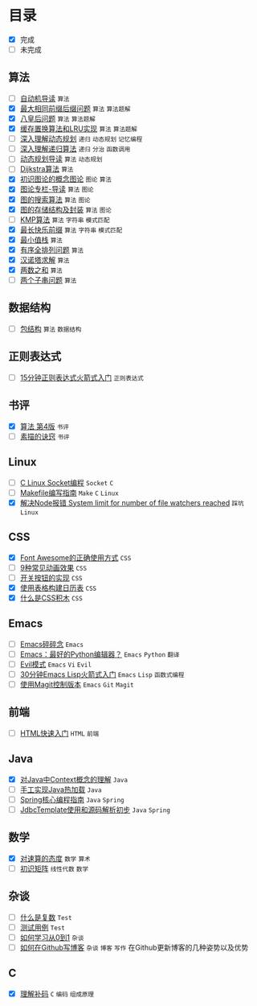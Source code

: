# 目录

- [x] 完成
- [ ] 未完成

## 算法

- [ ] [自动机导读](articles/algorithm/automation-theory-guide/) `算法`   
- [x] [最大相同前缀后缀问题](articles/algorithm/classical-algorithm-maximum-same-prefix-suffix/) `算法`  `算法题解`   
- [x] [八皇后问题](articles/algorithm/classical-algorithm-n-queens/) `算法`  `算法题解`   
- [x] [缓存置换算法和LRU实现](articles/algorithm/classical-algotithm-for-cache-replacement/) `算法`  `算法题解`   
- [ ] [深入理解动态规划](articles/algorithm/deep-understanding-of-dynamic-programming/) `递归`  `动态规划`  `记忆编程`   
- [ ] [深入理解递归算法](articles/algorithm/deep-understanding-of-recursion/) `递归`  `分治`  `函数调用`   
- [ ] [动态规划导读](articles/algorithm/dynamic-program-guide/) `算法`  `动态规划`   
- [ ] [Dijkstra算法](articles/algorithm/graph-theory-dijkstra-algorithm/) `算法`   
- [x] [初识图论的概念图论](articles/algorithm/graph-theory-first-learn-and-concepts/) `图论`  `算法`   
- [x] [图论专栏-导读](articles/algorithm/graph-theory-guide/) `算法`  `图论`   
- [x] [图的搜索算法](articles/algorithm/graph-theory-search/) `算法`  `图论`   
- [x] [图的存储结构及封装](articles/algorithm/graph-theory-storage-structure/) `算法`  `图论`   
- [ ] [KMP算法](articles/algorithm/kmp-algorithm/) `算法`  `字符串`  `模式匹配`   
- [x] [最长快乐前缀](articles/algorithm/question-longest-happy-prefix/) `算法`  `字符串`  `模式匹配`   
- [x] [最小值栈](articles/algorithm/question-min-num-of-stack/) `算法`   
- [x] [有序全排列问题](articles/algorithm/question-next-permutation/) `算法`   
- [x] [汉诺塔求解](articles/algorithm/question-recursion-hanoi/) `算法`   
- [x] [两数之和](articles/algorithm/question-sum-of-two-numbers/) `算法`   
- [ ] [两个子串问题](articles/algorithm/question-two-substrings/) `算法`   

## 数据结构

- [ ] [包结构](articles/algorithm/data-structure-bag/) `算法`  `数据结构`   

## 正则表达式

- [ ] [15分钟正则表达式火箭式入门](articles/algorithm/regular-expression-in-15-minutes/) `正则表达式`   

## 书评

- [x] [算法 第4版](articles/book/review-of-algorithm4th/) `书评`   
- [ ] [素描的诀窍](articles/book/review-of-keys-to-drawing/) `书评`   

## Linux

- [ ] [C Linux Socket编程](articles/c/c-linux-socket-program/) `Socket`  `C`   
- [ ] [Makefile编写指南](articles/c/how-to-write-makefile/) `Make`  `C`  `Linux`   
- [x] [解决Node报错 System limit for number of file watchers reached](articles/linux/solution-for-kde-node-watch-limit-error/) `踩坑`  `Linux`   

## CSS

- [x] [Font Awesome的正确使用方式](articles/css/css-building-blocks/correct-use-of-fa/) `CSS`   
- [ ] [9种常见动画效果](articles/css/css-building-blocks/nine-normal-animate/) `CSS`   
- [ ] [开关按钮的实现](articles/css/css-building-blocks/switch-button/) `CSS`   
- [x] [使用表格构建日历表](articles/css/css-building-blocks/table-based-calendar/) `CSS`   
- [x] [什么是CSS积木](articles/css/css-building-blocks/what-is-this/) `CSS`   

## Emacs

- [ ] [Emacs碎碎念](articles/emacs/emacs-notes/) `Emacs`   
- [ ] [Emacs：最好的Python编辑器？](articles/emacs/emacs-the-best-python-editor/) `Emacs`  `Python`  `翻译`   
- [ ] [Evil模式](articles/emacs/evil-notes/) `Emacs`  `Vi`  `Evil`   
- [ ] [30分钟Emacs Lisp火箭式入门](articles/emacs/learn-emacs-lisp-in-30-minutes/) `Emacs`  `Lisp`  `函数式编程`   
- [ ] [使用Magit控制版本](articles/emacs/magit-notes/) `Emacs`  `Git`  `Magit`   

## 前端

- [ ] [HTML快速入门](articles/html/quick-learn-html/) `HTML`  `前端`   

## Java

- [x] [对Java中Context概念的理解](articles/java/context-concept-in-java/) `Java`   
- [ ] [手工实现Java热加载](articles/java/java-hot-swap-mechanism/) `Java`   
- [ ] [Spring核心编程指南](articles/java/spring-learn-core/) `Java`  `Spring`   
- [ ] [JdbcTemplate使用和源码解析初步](articles/java/spring-learn-jebctemplate-src/) `Java`  `Spring`   

## 数学

- [x] [对速算的态度](articles/mathematics/attitude-to-quick-calculation/) `数学`  `算术`   
- [ ] [初识矩阵](articles/mathematics/linear-algebra/linear-algebra-what-is-matrix/) `线性代数`  `数学`   

## 杂谈

- [ ] [什么是复数](articles/mathematics/what-is-complex-number/) `Test`   
- [ ] [测试用例](articles/test/) `Test`   
- [ ] [如何学习从0到1](articles/yet/from-zero-to-one/) `杂谈`   
- [ ] [如何在Github写博客](articles/yet/how-to-blog-in-github/) `杂谈`  `博客`  `写作`   在Github更新博客的几种姿势以及优势

## C

- [x] [理解补码](articles/yet/understand-complement-code/) `C`  `编码`  `组成原理`   

